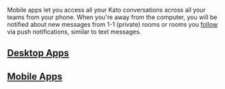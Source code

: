 Mobile apps let you access all your Kato conversations across all your teams from your phone.  When you're away from the computer, you will be notified about new messages from 1-1 (private) rooms or rooms you [follow](/articles/en/notifications/noise-control) via push notifications, similar to text messages.

## [Desktop Apps](/articles/en/kato-apps/desktop)
## [Mobile Apps](/articles/en/kato-apps/mobile)
